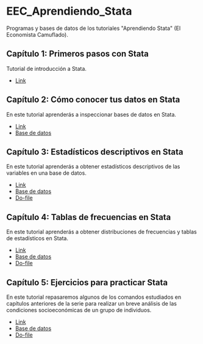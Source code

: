 # EEC_Aprendiendo_Stata
 Programas y bases de datos de los tutoriales "Aprendiendo Stata" (El Economista Camuflado).

## Capítulo 1: Primeros pasos con Stata
Tutorial de introducción a Stata.
- [Link](https://www.youtube.com/watch?v=9SoBYGcbocU)

## Capítulo 2: Cómo conocer tus datos en Stata
En este tutorial aprenderás a inspeccionar bases de datos en Stata.
- [Link](https://www.youtube.com/watch?v=KaH50JQl1jQ&t=1732s)
- [Base de datos](https://github.com/manuelmontesinos/EEC_Aprendiendo_Stata/blob/main/data1.dta)

## Capítulo 3: Estadísticos descriptivos en Stata
En este tutorial aprenderás a obtener estadísticos descriptivos de las variables en una base de datos.
- [Link](https://www.youtube.com/watch?v=eIHLHHd-3do)
- [Base de datos](https://github.com/manuelmontesinos/EEC_Aprendiendo_Stata/blob/main/data1.dta)
- [Do-file](https://github.com/manuelmontesinos/EEC_Aprendiendo_Stata/blob/main/dofile_c3.do)

## Capítulo 4: Tablas de frecuencias en Stata
En este tutorial aprenderás a obtener distribuciones de frecuencias y tablas de estadísticos en Stata.
- [Link](https://www.youtube.com/watch?v=UWWU0G3qd1I&t=459s)
- [Base de datos](https://github.com/manuelmontesinos/EEC_Aprendiendo_Stata/blob/main/data1.dta)
- [Do-file](https://github.com/manuelmontesinos/EEC_Aprendiendo_Stata/blob/main/dofile_c4.do)

## Capítulo 5: Ejercicios para practicar Stata
En este tutorial repasaremos algunos de los comandos estudiados en capítulos anteriores de la serie para realizar un breve análisis de las condiciones socioeconómicas de un grupo de individuos.
- [Link](https://www.youtube.com/watch?v=xcFJZVqTK1Y&t=12s)
- [Base de datos](https://github.com/manuelmontesinos/EEC_Aprendiendo_Stata/blob/main/data1.dta)
- [Do-file](https://github.com/manuelmontesinos/EEC_Aprendiendo_Stata/blob/main/dofile_c5.do)
